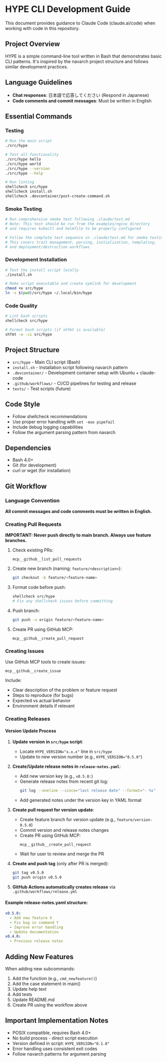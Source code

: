 # HYPE CLI Development Guide

This document provides guidance to Claude Code (claude.ai/code) when working with code in this repository.

## Project Overview

HYPE is a simple command-line tool written in Bash that demonstrates basic CLI patterns. It's inspired by the navarch project structure and follows similar development practices.

## Language Guidelines
- **Chat responses**: 日本語で応答してください (Respond in Japanese)
- **Code comments and commit messages**: Must be written in English

## Essential Commands

### Testing
```bash
# Run the main script
./src/hype

# Test all functionality
./src/hype hello
./src/hype world
./src/hype --version
./src/hype --help

# Run linting
shellcheck src/hype
shellcheck install.sh
shellcheck .devcontainer/post-create-command.sh
```

### Smoke Testing
```bash
# Run comprehensive smoke test following .claude/test.md
# Note: This test should be run from the examples/nginx directory
# and requires kubectl and helmfile to be properly configured

# Follow the complete test sequence in .claude/test.md for smoke testing
# This covers trait management, parsing, initialization, templating,
# and deployment/destruction workflows
```

### Development Installation
```bash
# Test the install script locally
./install.sh

# Make script executable and create symlink for development
chmod +x src/hype
ln -s $(pwd)/src/hype ~/.local/bin/hype
```

### Code Quality
```bash
# Lint bash scripts
shellcheck src/hype

# Format bash scripts (if shfmt is available)
shfmt -w -ci src/hype
```

## Project Structure

- `src/hype` - Main CLI script (Bash)
- `install.sh` - Installation script following navarch pattern
- `.devcontainer/` - Development container setup with Ubuntu + claude-code
- `.github/workflows/` - CI/CD pipelines for testing and release
- `tests/` - Test scripts (future)

## Code Style

- Follow shellcheck recommendations
- Use proper error handling with `set -euo pipefail`
- Include debug logging capabilities
- Follow the argument parsing pattern from navarch

## Dependencies

- Bash 4.0+
- Git (for development)
- curl or wget (for installation)

## Git Workflow

### Language Convention
**All commit messages and code comments must be written in English.**

### Creating Pull Requests
**IMPORTANT: Never push directly to main branch. Always use feature branches.**

1. Check existing PRs:
   ```
   mcp__github__list_pull_requests
   ```

2. Create new branch (naming: `feature/<description>`):
   ```bash
   git checkout -b feature/<feature-name>
   ```

3. Format code before push:
   ```bash
   shellcheck src/hype
   # Fix any shellcheck issues before committing
   ```

4. Push branch:
   ```bash
   git push -u origin feature/<feature-name>
   ```

5. Create PR using GitHub MCP:
   ```
   mcp__github__create_pull_request
   ```

### Creating Issues
Use GitHub MCP tools to create issues:
```
mcp__github__create_issue
```

Include:
- Clear description of the problem or feature request
- Steps to reproduce (for bugs)
- Expected vs actual behavior
- Environment details if relevant

### Creating Releases

#### Version Update Process
1. **Update version in `src/hype` script**:
   - Locate `HYPE_VERSION="x.x.x"` line in `src/hype`
   - Update to new version number (e.g., `HYPE_VERSION="0.5.0"`)

2. **Create/Update release notes in `release-notes.yaml`**:
   - Add new version key (e.g., `v0.5.0:`)
   - Generate release notes from recent git log:
     ```bash
     git log --oneline --since="last release date" --format="- %s"
     ```
   - Add generated notes under the version key in YAML format

3. **Create pull request for version update**:
   - Create feature branch for version update (e.g., `feature/version-0.5.0`)
   - Commit version and release notes changes
   - Create PR using GitHub MCP:
     ```
     mcp__github__create_pull_request
     ```
   - Wait for user to review and merge the PR

4. **Create and push tag** (only after PR is merged):
   ```bash
   git tag v0.5.0
   git push origin v0.5.0
   ```

5. **GitHub Actions automatically creates release** via `.github/workflows/release.yml`

#### Example release-notes.yaml structure:
```yaml
v0.5.0:
  - Add new feature X
  - Fix bug in command Y  
  - Improve error handling
  - Update documentation
v0.4.0:
  - Previous release notes
```

## Adding New Features

When adding new subcommands:
1. Add the function (e.g., `cmd_newfeature()`)
2. Add the case statement in main()
3. Update help text
4. Add tests
5. Update README.md
6. Create PR using the workflow above

## Important Implementation Notes
- POSIX compatible, requires Bash 4.0+
- No build process - direct script execution
- Version defined in script: `HYPE_VERSION="0.1.0"`
- Error handling uses consistent exit codes
- Follow navarch patterns for argument parsing